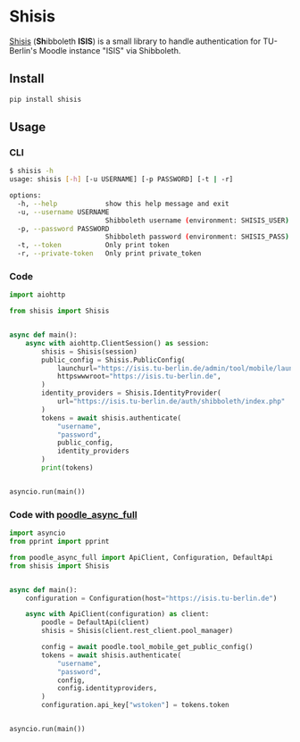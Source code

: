 # Shisis

[Shisis](http://shisi.urbanup.com/16192641) (**Sh**ibboleth **ISIS**) is a small library to handle authentication for TU-Berlin's Moodle instance "ISIS" via Shibboleth.

## Install

```bash
pip install shisis
```

## Usage

### CLI

```bash
$ shisis -h
usage: shisis [-h] [-u USERNAME] [-p PASSWORD] [-t | -r]

options:
  -h, --help            show this help message and exit
  -u, --username USERNAME
                        Shibboleth username (environment: SHISIS_USER)
  -p, --password PASSWORD
                        Shibboleth password (environment: SHISIS_PASS)
  -t, --token           Only print token
  -r, --private-token   Only print private_token
```

### Code

```python
import aiohttp

from shisis import Shisis


async def main():
    async with aiohttp.ClientSession() as session:
        shisis = Shisis(session)
        public_config = Shisis.PublicConfig(
            launchurl="https://isis.tu-berlin.de/admin/tool/mobile/launch.php",
            httpswwwroot="https://isis.tu-berlin.de",
        )
        identity_providers = Shisis.IdentityProvider(
            url="https://isis.tu-berlin.de/auth/shibboleth/index.php"
        )
        tokens = await shisis.authenticate(
            "username",
            "password",
            public_config,
            identity_providers
        )
        print(tokens)


asyncio.run(main())
```

### Code with [poodle_async_full](https://pypi.org/project/poodle-async-full/)

```python
import asyncio
from pprint import pprint

from poodle_async_full import ApiClient, Configuration, DefaultApi
from shisis import Shisis


async def main():
    configuration = Configuration(host="https://isis.tu-berlin.de")

    async with ApiClient(configuration) as client:
        poodle = DefaultApi(client)
        shisis = Shisis(client.rest_client.pool_manager)

        config = await poodle.tool_mobile_get_public_config()
        tokens = await shisis.authenticate(
            "username",
            "password",
            config,
            config.identityproviders,
        )
        configuration.api_key["wstoken"] = tokens.token


asyncio.run(main())
```
